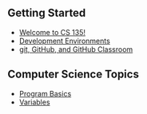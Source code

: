 <h2>Getting Started</h2>
<ul>
    <li><a href="https://erinkeith.github.io/135/beninging">Welcome to CS 135!</a></li>
    <li><a href="https://erinkeith.github.io/135/start/dev_env">Development Environments</a></li>
    <li><a href="https://erinkeith.github.io/135/start/git">git, GitHub, and GitHub Classroom</a></li>
</ul>
<h2>Computer Science Topics</h2>
<ul>
    <li><a href="https://erinkeith.github.io/135/topics/program_basics">Program Basics</a></li>
    <li><a href="https://erinkeith.github.io/135/topics/variables">Variables</a></li>
</ul>
